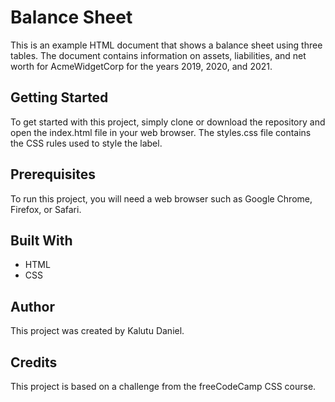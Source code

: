 # Balance Sheet
This is an example HTML document that shows a balance sheet using three tables. The document contains information on assets, liabilities, and net worth for AcmeWidgetCorp for the years 2019, 2020, and 2021.

## Getting Started
To get started with this project, simply clone or download the repository and open the index.html file in your web browser. The styles.css file contains the CSS rules used to style the label.

## Prerequisites
To run this project, you will need a web browser such as Google Chrome, Firefox, or Safari.

## Built With
- HTML
- CSS

## Author
This project was created by Kalutu Daniel.

## Credits
This project is based on a challenge from the freeCodeCamp CSS course.
